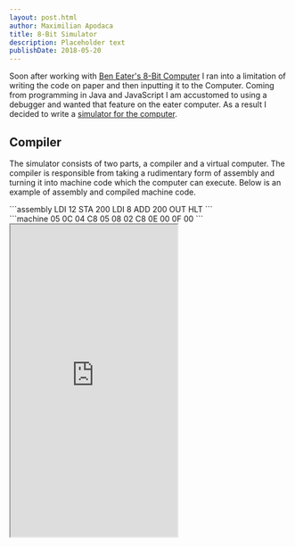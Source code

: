 ```yaml
---
layout: post.html
author: Maximilian Apodaca
title: 8-Bit Simulator
description: Placeholder text
publishDate: 2018-05-20
---
```


Soon after working with [Ben Eater's 8-Bit Computer](https://eater.net) I ran into a limitation of writing the code on paper and then inputting it to the Computer. Coming from programming in Java and JavaScript I am accustomed to using a debugger and wanted that feature on the eater computer. As a result I decided to write a [simulator for the computer](https://pumuckl007.github.io/8BitCompiler/).

Compiler
---
The simulator consists of two parts, a compiler and a virtual computer. The compiler is responsible from taking a rudimentary form of assembly and turning it into machine code which the computer can execute. Below is an example of assembly and compiled machine code.

<div class="two-column">
<div class="column">
```assembly
LDI 12
STA 200
LDI 8
ADD 200
OUT
HLT
```
</div>
<div class="column">
```machine
05 0C
04 C8
05 08
02 C8
0E 00
0F 00
```
</div>
</div>
<span></span>

<iframe style="height: 40em;" src="https://pumuckl007.github.io/8BitCompiler/"></iframe>
